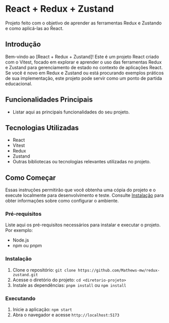 # React + Redux + Zustand

Projeto feito com o objetivo de aprender as ferramentas Redux e Zustando e como aplicá-las ao React.

## Introdução

Bem-vindo ao [React + Redux + Zustand]! Este é um projeto React criado com o Vitest, focado em explorar e aprender o uso das ferramentas Redux e Zustand para gerenciamento de estado no contexto de aplicações React. Se você é novo em Redux e Zustand ou está procurando exemplos práticos de sua implementação, este projeto pode servir como um ponto de partida educacional.

## Funcionalidades Principais

- Listar aqui as principais funcionalidades do seu projeto.

## Tecnologias Utilizadas

- React
- Vitest
- Redux
- Zustand
- Outras bibliotecas ou tecnologias relevantes utilizadas no projeto.

## Como Começar

Essas instruções permitirão que você obtenha uma cópia do projeto e o execute localmente para desenvolvimento e teste. Consulte [Instalação](#instalacao) para obter informações sobre como configurar o ambiente.

### Pré-requisitos

Liste aqui os pré-requisitos necessários para instalar e executar o projeto. Por exemplo:
- Node.js
- npm ou pnpm

### Instalação

1. Clone o repositório: `git clone https://github.com/Mathews-mw/redux-zustand.git`
2. Acesse o diretório do projeto: `cd <diretorio-projeto>`
3. Instale as dependências: `pnpm install` ou `npm install`

### Executando

1. Inicie a aplicação: `npm start`
2. Abra o navegador e acesse `http://localhost:5173`

